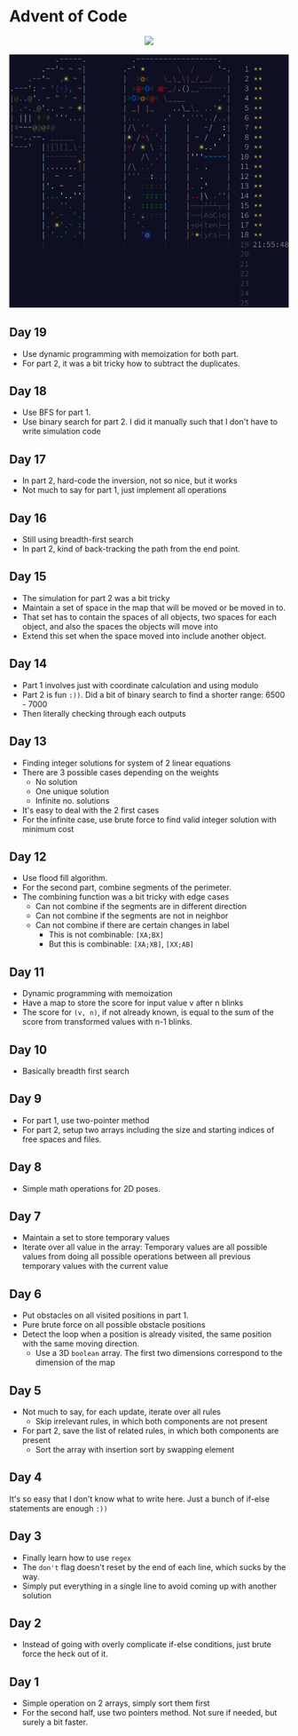 # Advent of Code

<div align="center">
    <img src="https://img.shields.io/badge/Stars%20⭐-38/50-yellow">
</div>

![aoc2024](aoc2024.png)

## Day 19

- Use dynamic programming with memoization for both part.
- For part 2, it was a bit tricky how to subtract the duplicates.

## Day 18

- Use BFS for part 1.
- Use binary search for part 2. I did it manually such that I don't have to write simulation code

## Day 17

- In part 2, hard-code the inversion, not so nice, but it works
- Not much to say for part 1, just implement all operations

## Day 16

- Still using breadth-first search
- In part 2, kind of back-tracking the path from the end point.

## Day 15

- The simulation for part 2 was a bit tricky
- Maintain a set of space in the map that will be moved or be moved in to.
- That set has to contain the spaces of all objects, two spaces for each object, and also the spaces the objects will move into
- Extend this set when the space moved into include another object.

## Day 14

- Part 1 involves just with coordinate calculation and using modulo
- Part 2 is fun `:))`. Did a bit of binary search to find a shorter range: 6500 - 7000
- Then literally checking through each outputs

## Day 13

- Finding integer solutions for system of 2 linear equations
- There are 3 possible cases depending on the weights
  - No solution
  - One unique solution
  - Infinite no. solutions
- It's easy to deal with the 2 first cases
- For the infinite case, use brute force to find valid integer solution with minimum cost

## Day 12

- Use flood fill algorithm.
- For the second part, combine segments of the perimeter.
- The combining function was a bit tricky with edge cases
  - Can not combine if the segments are in different direction
  - Can not combine if the segments are not in neighbor
  - Can not combine if there are certain changes in label
    - This is not combinable: `[XA;BX]`
    - But this is combinable: `[XA;XB]`, `[XX;AB]`

## Day 11

- Dynamic programming with memoization
- Have a map to store the score for input value v after n blinks
- The score for `(v, n)`, if not already known, is equal to the sum of the score from transformed values with n-1 blinks.

## Day 10

- Basically breadth first search

## Day 9

- For part 1, use two-pointer method
- For part 2, setup two arrays including the size and starting indices of free spaces and files.

## Day 8

- Simple math operations for 2D poses.

## Day 7

- Maintain a set to store temporary values
- Iterate over all value in the array: Temporary values are all possible values from doing all possible operations between all previous temporary values with the current value

## Day 6

- Put obstacles on all visited positions in part 1.
- Pure brute force on all possible obstacle positions
- Detect the loop when a position is already visited, the same position with the same moving direction.
  - Use a 3D `boolean` array. The first two dimensions correspond to the dimension of the map

## Day 5

- Not much to say, for each update, iterate over all rules
  - Skip irrelevant rules, in which both components are not present
- For part 2, save the list of related rules, in which both components are present
  - Sort the array with insertion sort by swapping element

## Day 4

It's so easy that I don't know what to write here. Just a bunch of if-else statements are enough `:))`

## Day 3

- Finally learn how to use `regex`
- The `don't` flag doesn't reset by the end of each line, which sucks by the way.
- Simply put everything in a single line to avoid coming up with another solution

## Day 2

- Instead of going with overly complicate if-else conditions, just brute force the heck out of it.

## Day 1

- Simple operation on 2 arrays, simply sort them first
- For the second half, use two pointers method. Not sure if needed, but surely a bit faster.

